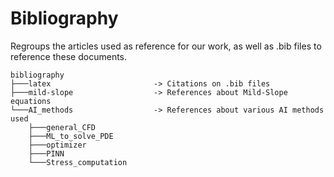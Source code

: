 # Bibliography

Regroups the articles used as reference for our work, as well as .bib files to reference these documents.

```
bibliography                    
├───latex                       -> Citations on .bib files  
├───mild-slope                  -> References about Mild-Slope equations
└───AI_methods                  -> References about various AI methods used
    ├───general_CFD
    ├───ML_to_solve_PDE
    ├───optimizer
    ├───PINN
    └───Stress_computation
```

